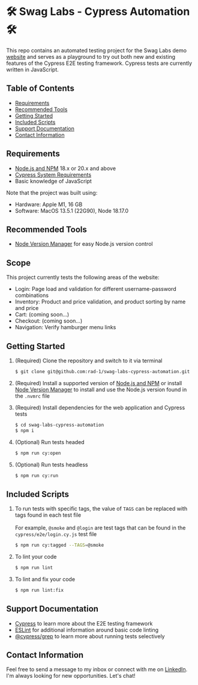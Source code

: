 # 🛠 Swag Labs - Cypress Automation 🛠
This repo contains an automated testing project for the Swag Labs demo [website](https://www.saucedemo.com) and serves as a playground to try out both new and existing features of the Cypress E2E testing framework. Cypress tests are currently written in JavaScript.

## Table of Contents
- [Requirements](#requirements)
- [Recommended Tools](#recommended-tools)
- [Getting Started](#getting-started)
- [Included Scripts](#included-scripts)
- [Support Documentation](#support-documentation)
- [Contact Information](#contact-information)

## Requirements
* [Node.js and NPM](https://nodejs.org/en/) 18.x or 20.x and above
* [Cypress System Requirements](https://docs.cypress.io/guides/getting-started/installing-cypress#System-requirements)
* Basic knowledge of JavaScript

Note that the project was built using:
* Hardware: Apple M1, 16 GB
* Software: MacOS 13.5.1 (22G90), Node 18.17.0

## Recommended Tools
* [Node Version Manager](https://github.com/nvm-sh/nvm) for easy Node.js version control

## Scope
This project currently tests the following areas of the website:
* Login: Page load and validation for different username-password combinations
* Inventory: Product and price validation, and product sorting by name and price
* Cart: (coming soon...)
* Checkout: (coming soon...)
* Navigation: Verify hamburger menu links

## Getting Started
1. (Required) Clone the repository and switch to it via terminal

    ~~~ sh
    $ git clone git@github.com:rad-1/swag-labs-cypress-automation.git
    ~~~

2. (Required) Install a supported version of [Node.js and NPM](https://nodejs.org/en) or install [Node Version Manager](https://github.com/nvm-sh/nvm) to install and use the Node.js version found in the `.nvmrc` file

3. (Required) Install dependencies for the web application and Cypress tests

    ~~~ sh
    $ cd swag-labs-cypress-automation
    $ npm i
    ~~~

4. (Optional) Run tests headed

    ~~~ sh
    $ npm run cy:open
    ~~~

5. (Optional) Run tests headless

    ~~~ sh
    $ npm run cy:run
    ~~~

## Included Scripts
1. To run tests with specific tags, the value of `TAGS` can be replaced with tags found in each test file\
\
For example, `@smoke` and `@login` are test tags that can be found in the `cypress/e2e/login.cy.js` test file

    ~~~ sh
    $ npm run cy:tagged --TAGS=@smoke
    ~~~

3. To lint your code

    ~~~ sh
    $ npm run lint
    ~~~

4. To lint and fix your code
    ~~~ sh
    $ npm run lint:fix
    ~~~

## Support Documentation
* [Cypress](https://www.cypress.io/) to learn more about the E2E testing framework
* [ESLint](https://eslint.org/) for additional information around basic code linting
* [@cypress/grep](https://github.com/cypress-io/cypress/tree/develop/npm/grep) to learn more about running tests selectively

## Contact Information
Feel free to send a message to my inbox or connect with me on [LinkedIn](https://www.linkedin.com/in/joshuatipton/). I'm always looking for new opportunities. Let's chat!
